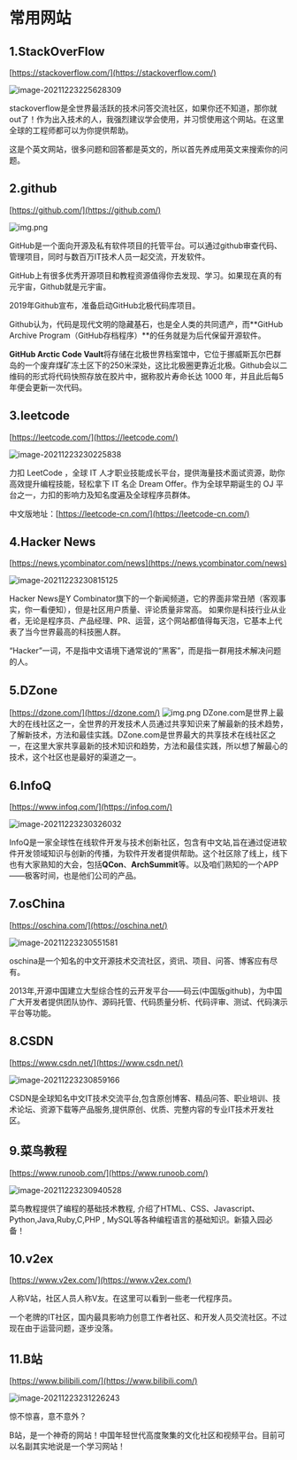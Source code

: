 # 常用网站

## 1.StackOverFlow

[https://stackoverflow.com/](https://stackoverflow.com/)

![image-20211223225628309](./imgs/image-20211223225628309.png)


stackoverflow是全世界最活跃的技术问答交流社区，如果你还不知道，那你就out了！作为出入技术的人，我强烈建议学会使用，并习惯使用这个网站。在这里全球的工程师都可以为你提供帮助。

这是个英文网站，很多问题和回答都是英文的，所以首先养成用英文来搜索你的问题。

## 2.github

[https://github.com/](https://github.com/)

![img.png](./imgs/github-img.png)

GitHub是一个面向开源及私有软件项目的托管平台。可以通过github审查代码、管理项目，同时与数百万IT技术人员一起交流，开发软件。

GitHub上有很多优秀开源项目和教程资源值得你去发现、学习。如果现在真的有元宇宙，Github就是元宇宙。

2019年Github宣布，准备启动GitHub北极代码库项目。

Github认为，代码是现代文明的隐藏基石，也是全人类的共同遗产，而**GitHub Archive Program（GitHub存档程序）**的任务就是为后代保留开源软件。

**GitHub Arctic Code Vault**将存储在北极世界档案馆中，它位于挪威斯瓦尔巴群岛的一个废弃煤矿冻土区下的250米深处，这比北极圈更靠近北极。Github会以二维码的形式将代码快照存放在胶片中，据称胶片寿命长达 1000 年，并且此后每5年便会更新一次代码。

## 3.leetcode

[https://leetcode.com/](https://leetcode.com/)

![image-20211223230225838](./imgs/image-20211223230225838.png)

力扣 LeetCode ，全球 IT 人才职业技能成长平台，提供海量技术面试资源，助你高效提升编程技能，轻松拿下 IT 名企 Dream Offer。作为全球早期诞生的 OJ 平台之一，力扣的影响力及知名度遍及全球程序员群体。

中文版地址：[https://leetcode-cn.com/](https://leetcode-cn.com/)
## 4.Hacker News

[https://news.ycombinator.com/news](https://news.ycombinator.com/news)

![image-20211223230815125](./imgs/image-20211223230815125.png)

Hacker News是Y Combinator旗下的一个新闻频道，它的界面非常丑陋（客观事实，你一看便知），但是社区用户质量、评论质量非常高。
如果你是科技行业从业者，无论是程序员、产品经理、PR、运营，这个网站都值得每天泡，它基本上代表了当今世界最高的科技圈人群。

“Hacker”一词，不是指中文语境下通常说的“黑客”，而是指一群用技术解决问题的人。
## 5.DZone

[https://dzone.com/](https://dzone.com/)
![img.png](./imgs/img.png)
​
DZone.com是世界上最大的在线社区之一，全世界的开发技术人员通过共享知识来了解最新的技术趋势，了解新技术，方法和最佳实践。
​
DZone.com是世界最大的共享技术在线社区之一，在这里大家共享最新的技术知识和趋势，方法和最佳实践，所以想了解最心的技术，这个社区也是最好的渠道之一。

## 6.InfoQ

[https://www.infoq.com/](https://infoq.com/)

![image-20211223230326032](./imgs/image-20211223230326032.png)

InfoQ是一家全球性在线软件开发与技术创新社区，包含有中文站,旨在通过促进软件开发领域知识与创新的传播，为软件开发者提供帮助。这个社区除了线上，线下也有大家熟知的大会，包括**QCon**、**ArchSummit**等。以及咱们熟知的一个APP——极客时间，也是他们公司的产品。

## 7.osChina

[https://oschina.com/](https://oschina.net/)

![image-20211223230551581](./imgs/image-20211223230551581.png)

oschina是一个知名的中文开源技术交流社区，资讯、项目、问答、博客应有尽有。

2013年,开源中国建立大型综合性的云开发平台——码云(中国版github)，为中国广大开发者提供团队协作、源码托管、代码质量分析、代码评审、测试、代码演示平台等功能。

## 8.CSDN

[https://www.csdn.net/](https://www.csdn.net/)

![image-20211223230859166](./imgs/image-20211223230859166.png)

CSDN是全球知名中文IT技术交流平台,包含原创博客、精品问答、职业培训、技术论坛、资源下载等产品服务,提供原创、优质、完整内容的专业IT技术开发社区。

## 9.菜鸟教程

[https://www.runoob.com/](https://www.runoob.com/)

![image-20211223230940528](./imgs/image-20211223230940528.png)

菜鸟教程提供了编程的基础技术教程, 介绍了HTML、CSS、Javascript、Python,Java,Ruby,C,PHP , MySQL等各种编程语言的基础知识。新猿入园必备！

## 10.v2ex

[https://www.v2ex.com/](https://www.v2ex.com/)



人称V站，社区人员人称V友。在这里可以看到一些老一代程序员。

一个老牌的IT社区，国内最具影响力创意工作者社区、和开发人员交流社区。不过现在由于运营问题，逐步没落。

## 11.B站
[https://www.bilibili.com/](https://www.bilibili.com/)

![image-20211223231226243](./imgs/image-20211223231226243.png)

惊不惊喜，意不意外？

B站，是一个神奇的网站！中国年轻世代高度聚集的文化社区和视频平台。目前可以名副其实地说是一个学习网站！


